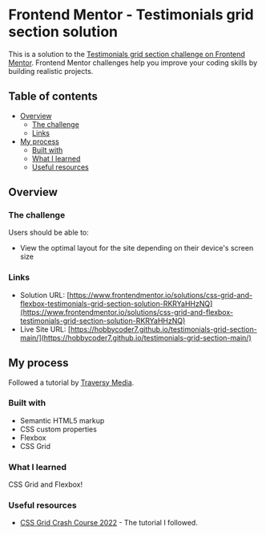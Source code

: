 # Frontend Mentor - Testimonials grid section solution

This is a solution to the [Testimonials grid section challenge on Frontend Mentor](https://www.frontendmentor.io/challenges/testimonials-grid-section-Nnw6J7Un7). Frontend Mentor challenges help you improve your coding skills by building realistic projects. 

## Table of contents

- [Overview](#overview)
  - [The challenge](#the-challenge)
  - [Links](#links)
- [My process](#my-process)
  - [Built with](#built-with)
  - [What I learned](#what-i-learned)
  - [Useful resources](#useful-resources)

## Overview

### The challenge

Users should be able to:

- View the optimal layout for the site depending on their device's screen size

### Links

- Solution URL: [https://www.frontendmentor.io/solutions/css-grid-and-flexbox-testimonials-grid-section-solution-RKRYaHHzNQ](https://www.frontendmentor.io/solutions/css-grid-and-flexbox-testimonials-grid-section-solution-RKRYaHHzNQ)
- Live Site URL: [https://hobbycoder7.github.io/testimonials-grid-section-main/](https://hobbycoder7.github.io/testimonials-grid-section-main/)

## My process
  
  Followed a tutorial by [Traversy Media](https://www.youtube.com/c/TraversyMedia).

### Built with

- Semantic HTML5 markup
- CSS custom properties
- Flexbox
- CSS Grid

### What I learned

CSS Grid and Flexbox!

### Useful resources

- [CSS Grid Crash Course 2022](https://youtu.be/0xMQfnTU6oo?t=1946) - The tutorial I followed.
